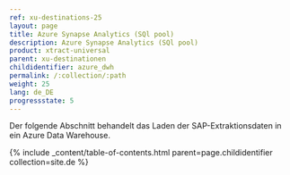 ```yaml
---
ref: xu-destinations-25
layout: page
title: Azure Synapse Analytics (SQl pool)
description: Azure Synapse Analytics (SQl pool)
product: xtract-universal
parent: xu-destinationen
childidentifier: azure_dwh
permalink: /:collection/:path
weight: 25
lang: de_DE
progressstate: 5
---
```


Der folgende Abschnitt behandelt das Laden der SAP-Extraktionsdaten in ein Azure Data Warehouse.

{% include _content/table-of-contents.html parent=page.childidentifier collection=site.de %}